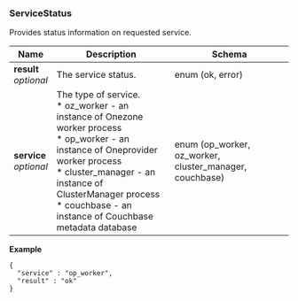 
<a name="servicestatus"></a>
### ServiceStatus
Provides status information on requested service.


|Name|Description|Schema|
|---|---|---|
|**result**  <br>*optional*|The service status.|enum (ok, error)|
|**service**  <br>*optional*|The type of service.<br>* oz_worker - an instance of Onezone worker process<br>* op_worker - an instance of Oneprovider worker process<br>* cluster_manager - an instance of ClusterManager process<br>* couchbase - an instance of Couchbase metadata database|enum (op_worker, oz_worker, cluster_manager, couchbase)|

**Example**
```
{
  "service" : "op_worker",
  "result" : "ok"
}
```




